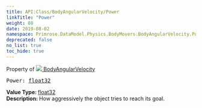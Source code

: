 ```yaml
---
title: API:Class/BodyAngularVelocity/Power
linkTitle: "Power"
weight: 80
date: 2019-08-02
namespace: Primrose.DataModel.Physics.BodyMovers.BodyAngularVelocity.Power
deprecated: false
no_list: true
toc_hide: true
---
```

Property of <a href="/docs/api-reference/Class/BodyAngularVelocity"><img src="/icons/silk/rocket.png"/>&nbsp;BodyAngularVelocity</a>
<pre class="method-declaration">
Power: <a class="type" href="/docs/api-reference/System/Primitives#single">float32</a></pre>
<b>Value Type: </b>
<a class="type" href="/docs/api-reference/System/Primitives#single">float32</a>
<br/>
<b>Description: </b>
How aggressively the object tries to reach its goal.

